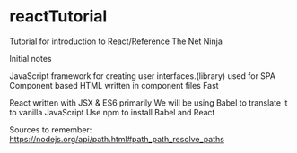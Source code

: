 # reactTutorial
Tutorial for introduction to React/Reference The Net Ninja

Initial notes

JavaScript framework for creating user interfaces.(library)
used for SPA
Component based
  HTML written in component files
Fast

React written with JSX & ES6 primarily
We will be using Babel to translate it to vanilla JavaScript
Use npm to install Babel and React

Sources to remember:
https://nodejs.org/api/path.html#path_path_resolve_paths
